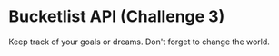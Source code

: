 # Bucketlist API (Challenge 3)

Keep track of your goals or dreams. Don't forget to change the world.

